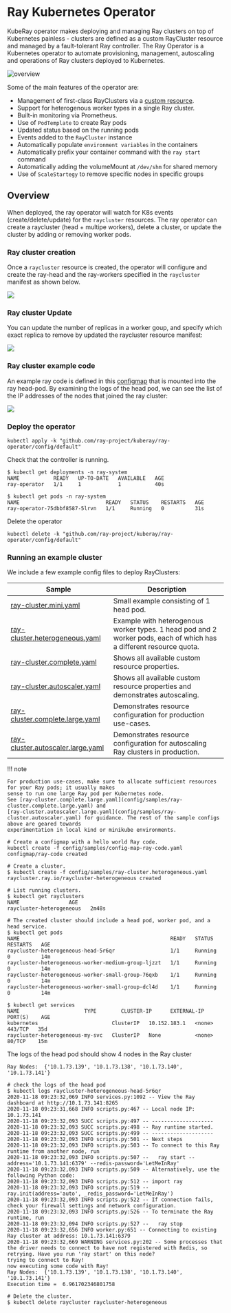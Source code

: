 # Ray Kubernetes Operator

KubeRay operator makes deploying and managing Ray clusters on top of Kubernetes painless - clusters are defined as a custom RayCluster resource and managed by a fault-tolerant Ray controller.
The Ray Operator is a Kubernetes operator to automate provisioning, management, autoscaling and operations of Ray clusters deployed to Kubernetes.

![overview](media/overview.png)

Some of the main features of the operator are:
- Management of first-class RayClusters via a [custom resource](https://kubernetes.io/docs/concepts/extend-kubernetes/api-extension/custom-resources/#custom-resources).
- Support for heterogenous worker types in a single Ray cluster.
- Built-in monitoring via Prometheus.
- Use of `PodTemplate` to create Ray pods
- Updated status based on the running pods
- Events added to the `RayCluster` instance
- Automatically populate `environment variables` in the containers
- Automatically prefix your container command with the `ray start` command
- Automatically adding the volumeMount at `/dev/shm` for shared memory
- Use of `ScaleStartegy` to remove specific nodes in specific groups

## Overview

When deployed, the ray operator will watch for K8s events (create/delete/update) for the `raycluster` resources. The ray operator can create a raycluster (head + multipe workers), delete a cluster, or update the cluster by adding or removing worker pods.

### Ray cluster creation

Once a `raycluster` resource is created, the operator will configure and create the ray-head and the ray-workers specified in the `raycluster` manifest as shown below.

![](media/create-ray-cluster.gif)

### Ray cluster Update

You can update the number of replicas in a worker goup, and specify which exact replica to remove by updated the raycluster resource manifest:

![](media/update-ray-cluster.gif)

### Ray cluster example code

An example ray code is defined in this [configmap](config/samples/config-map-ray-code.yaml) that is mounted into the ray head-pod. By examining the logs of the head pod, we can see the list of the IP addresses of the nodes that joined the ray cluster:

![](media/logs-ray-cluster.gif)


### Deploy the operator

```shell
kubectl apply -k "github.com/ray-project/kuberay/ray-operator/config/default"
```

Check that the controller is running.
```shell
$ kubectl get deployments -n ray-system
NAME           READY   UP-TO-DATE   AVAILABLE   AGE
ray-operator   1/1     1            1           40s

$ kubectl get pods -n ray-system
NAME                            READY   STATUS    RESTARTS   AGE
ray-operator-75dbbf8587-5lrvn   1/1     Running   0          31s
```

Delete the operator
```shell
kubectl delete -k "github.com/ray-project/kuberay/ray-operator/config/default"
```

### Running an example cluster

We include a few example config files to deploy RayClusters:

Sample  | Description
------------- | -------------
[ray-cluster.mini.yaml](config/samples/ray-cluster.mini.yaml)   | Small example consisting of 1 head pod.
[ray-cluster.heterogeneous.yaml](config/samples/ray-cluster.heterogeneous.yaml)  | Example with heterogenous worker types. 1 head pod and 2 worker pods, each of which has a different resource quota.
[ray-cluster.complete.yaml](config/samples/ray-cluster.complete.yaml)  | Shows all available custom resource properties.
[ray-cluster.autoscaler.yaml](config/samples/ray-cluster.autoscaler.yaml)  | Shows all available custom resource properties and demonstrates autoscaling.
[ray-cluster.complete.large.yaml](config/samples/ray-cluster.complete.large.yaml)  | Demonstrates resource configuration for production use-cases.
[ray-cluster.autoscaler.large.yaml](config/samples/ray-cluster.autoscaler.yaml)  | Demonstrates resource configuration for autoscaling Ray clusters in production.

!!! note

    For production use-cases, make sure to allocate sufficient resources for your Ray pods; it usually makes
    sense to run one large Ray pod per Kubernetes node.
    See [ray-cluster.complete.large.yaml](config/samples/ray-cluster.complete.large.yaml) and
    [ray-cluster.autoscaler.large.yaml](config/samples/ray-cluster.autoscaler.yaml) for guidance. The rest of the sample configs above are geared towards
    experimentation in local kind or minikube environments.

```shell
# Create a configmap with a hello world Ray code.
kubectl create -f config/samples/config-map-ray-code.yaml
configmap/ray-code created
```


```shell
# Create a cluster.
$ kubectl create -f config/samples/ray-cluster.heterogeneous.yaml
raycluster.ray.io/raycluster-heterogeneous created

# List running clusters.
$ kubectl get rayclusters
NAME                AGE
raycluster-heterogeneous   2m48s

# The created cluster should include a head pod, worker pod, and a head service.
$ kubectl get pods
NAME                                                 READY   STATUS    RESTARTS   AGE
raycluster-heterogeneous-head-5r6qr                  1/1     Running   0          14m
raycluster-heterogeneous-worker-medium-group-ljzzt   1/1     Running   0          14m
raycluster-heterogeneous-worker-small-group-76qxb    1/1     Running   0          14m
raycluster-heterogeneous-worker-small-group-dcl4d    1/1     Running   0          14m
```

```shell
$ kubectl get services
NAME                     TYPE        CLUSTER-IP      EXTERNAL-IP   PORT(S)    AGE
kubernetes                        ClusterIP   10.152.183.1   <none>        443/TCP   35d
raycluster-heterogeneous-my-svc   ClusterIP   None           <none>        80/TCP    15m
```

The logs of the head pod should show 4 nodes in the Ray cluster
```
Ray Nodes:  {'10.1.73.139', '10.1.73.138', '10.1.73.140', '10.1.73.141'}
```

```shell
# check the logs of the head pod
$ kubectl logs raycluster-heterogeneous-head-5r6qr
2020-11-18 09:23:32,069 INFO services.py:1092 -- View the Ray dashboard at http://10.1.73.141:8265
2020-11-18 09:23:31,668 INFO scripts.py:467 -- Local node IP: 10.1.73.141
2020-11-18 09:23:32,093 SUCC scripts.py:497 -- --------------------
2020-11-18 09:23:32,093 SUCC scripts.py:498 -- Ray runtime started.
2020-11-18 09:23:32,093 SUCC scripts.py:499 -- --------------------
2020-11-18 09:23:32,093 INFO scripts.py:501 -- Next steps
2020-11-18 09:23:32,093 INFO scripts.py:503 -- To connect to this Ray runtime from another node, run
2020-11-18 09:23:32,093 INFO scripts.py:507 --   ray start --address='10.1.73.141:6379' --redis-password='LetMeInRay'
2020-11-18 09:23:32,093 INFO scripts.py:509 -- Alternatively, use the following Python code:
2020-11-18 09:23:32,093 INFO scripts.py:512 -- import ray
2020-11-18 09:23:32,093 INFO scripts.py:519 -- ray.init(address='auto', _redis_password='LetMeInRay')
2020-11-18 09:23:32,093 INFO scripts.py:522 -- If connection fails, check your firewall settings and network configuration.
2020-11-18 09:23:32,093 INFO scripts.py:526 -- To terminate the Ray runtime, run
2020-11-18 09:23:32,094 INFO scripts.py:527 --   ray stop
2020-11-18 09:23:32,656 INFO worker.py:651 -- Connecting to existing Ray cluster at address: 10.1.73.141:6379
2020-11-18 09:23:32,669 WARNING services.py:202 -- Some processes that the driver needs to connect to have not registered with Redis, so retrying. Have you run 'ray start' on this node?
trying to connect to Ray!
now executing some code with Ray!
Ray Nodes:  {'10.1.73.139', '10.1.73.138', '10.1.73.140', '10.1.73.141'}
Execution time =  6.961702346801758
```

```
# Delete the cluster.
$ kubectl delete raycluster raycluster-heterogeneous
```
